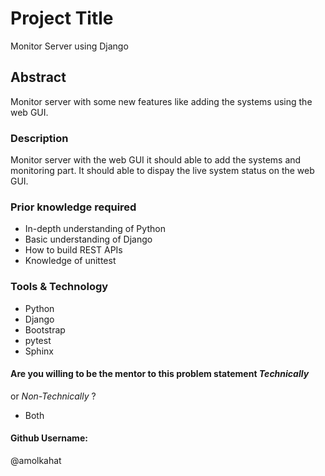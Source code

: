 # Project Title

Monitor Server using Django


## Abstract

Monitor server with some new features like adding the systems using the
web GUI.



### Description

Monitor server with the web GUI it should able to add the
systems and monitoring part. It should able to dispay the live
system status on the web GUI.


### Prior knowledge required
- In-depth understanding of Python
- Basic understanding of Django
- How to build REST APIs
- Knowledge of unittest

### Tools & Technology
- Python
- Django
- Bootstrap
- pytest
- Sphinx


#### Are you willing to be the mentor to this problem statement *Technically*
or *Non-Technically* ?
- Both


#### Github Username:
@amolkahat










